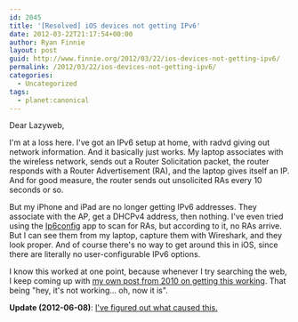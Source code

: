 ```yaml
---
id: 2045
title: '[Resolved] iOS devices not getting IPv6'
date: 2012-03-22T21:17:54+00:00
author: Ryan Finnie
layout: post
guid: http://www.finnie.org/2012/03/22/ios-devices-not-getting-ipv6/
permalink: /2012/03/22/ios-devices-not-getting-ipv6/
categories:
  - Uncategorized
tags:
  - planet:canonical
---
```

Dear Lazyweb,

I'm at a loss here. I've got an IPv6 setup at home, with radvd giving out network information. And it basically just works. My laptop associates with the wireless network, sends out a Router Solicitation packet, the router responds with a Router Advertisement (RA), and the laptop gives itself an IP. And for good measure, the router sends out unsolicited RAs every 10 seconds or so.

But my iPhone and iPad are no longer getting IPv6 addresses. They associate with the AP, get a DHCPv4 address, then nothing. I've even tried using the [Ip6config](http://itunes.apple.com/us/app/ip6config/id408230297?mt=8) app to scan for RAs, but according to it, no RAs arrive. But I can see them from my laptop, capture them with Wireshark, and they look proper. And of course there's no way to get around this in iOS, since there are literally no user-configurable IPv6 options.

I know this worked at one point, because whenever I try searching the web, I keep coming up with [my own post from 2010 on getting this working](http://forums.macrumors.com/showthread.php?t=951542). That being "hey, it's not working... oh, now it is".

**Update (2012-06-08)**: [I've figured out what caused this.](http://www.finnie.org/2012/06/08/ipv6-in-apple-ios/)
